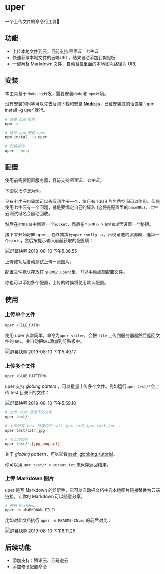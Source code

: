 # uper
一个上传文件的命令行工具🔧



## 功能

- 上传本地文件到云，目前支持*阿里云*、*七牛云*
- 快速获取本地文件的云端URL，结果自动添加到剪贴板
- 一键解析 Markdown 文件，自动替换里面的本地图片路径为 URL

## 安装

本工具基于 `Node.js`开发，需要安装`Node` 和 `npm`环境。

没有安装的同学可以先去官网下载和安装 [**Node.js**]([https://nodejs.org](https://nodejs.org/))，已经安装过的话直接 `npm install -g uper`就行。

```sh
# 查看 npm 版本
npm -v

# 通过 npm 安装 uper
npm install -g uper

# 安装成功
uper --help
```

## 配置

使用前需要配置服务器，目前支持*阿里云*、*七牛云*。

下面以*七牛云*为例。

没有七牛云的同学可以去[官网](https://www.qiniu.com/)注册一个，每月有 10GB 的免费空间可以使用。但是使用七牛云有一个问题，就是要绑定自己的域名 (这将是配置里的`baseURL`)，七牛云测试域名会自动回收。

然后在`对象存储`中新建一个`bucket`，然后在`个人中心` > `秘钥管理`里设置一个秘钥。

接下来开始配置 uper ，在终端执行`uper config -a`，出现可选的服务器，选第一个`qiniu`，然后按提示输入前面获取的配置项：

![屏幕快照 2019-08-10 下午5.36.55](https://cdn.bigliao.com/8501cb418b586bc31598256941e04ab8.png)

上传成功后自动测试上传一张图片。

配置文件默认存放在 `$HOME/.uperc`里，可以手动编辑配置文件。

你也可以添加多个配置，上传的时候将使用默认配置。

## 使用

### 上传单个文件

```sh
uper <FILE_PATH>
```

使用 uper 非常简单，命令为`uper <file>`，会把 `file` 上传到服务器器然后返回文件的 `URL`，并自动把`URL`添加到剪贴板中。

![屏幕快照 2019-08-10 下午5.49.17](https://cdn.bigliao.com/21c9cd102c820cc7019be1a777ab4e83.png)

### 上传多个文件

```sh
uper <GLOB_PATTERN>
```

uper 支持 *globing pattern* ，可以批量上传多个文件。例如运行`uper test/*`会上传 test 目录下的文件：

![屏幕快照 2019-08-10 下午5.59.18](https://cdn.bigliao.com/ec1f1eb3d18cd3e8220a138fc2d1fc5b.png)

```sh
# 上传 test 目录下的文件
uper test/*

# 上传所有 test 目录内的 cat1.jpg、cat2.jpg、cat3.jpg...
uper test/cat?.jpg

# 只上传图片
uper test/*.{jpg,png,gif}
```

关于 *globing pattern*，可以查看[bash_globbing_tutorial](https://linuxhint.com/bash_globbing_tutorial/)。

你可以用`uper test/* > output.txt` 来保存返回结果。

### 上传 Markdown 图片

uper 是写 Markdown 的好帮手，它可以自动把文档中的本地图片链接替换为云端链接，让你的 Markdown 可以随意分享。

```sh
# 解析 Markdown
uper -m <MARKDOWN_FILE>
```

比如对此文档执行 `uper -m README-CN.md` 的前后对比：

![屏幕快照 2019-08-10 下午8.11.25](https://cdn.bigliao.com/e3d73dc39e97f61d69c1bcb719900cb8.png)

## 后续功能

- 添加支持：腾讯云、亚马逊云
- 添加修改配置命令

